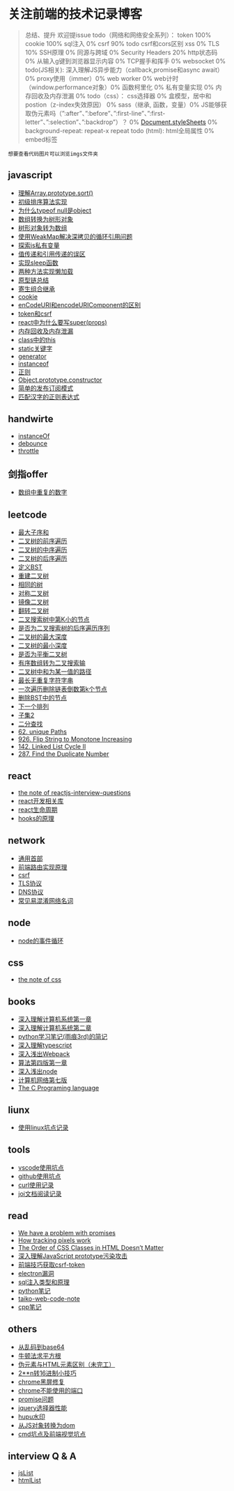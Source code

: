 # 关注前端的技术记录博客
> 总结、提升  欢迎提issue
todo（网络和网络安全系列）：
token 100%
cookie 100%
sql注入 0%
csrf  90% todo csrf和cors区别
xss 0%
TLS 10%
SSH原理 0%
同源与跨域 0%
Security Headers 20%
http状态码 0%
从输入g键到浏览器显示内容 0%
TCP握手和挥手 0%
websocket 0%
todo(JS相关):
深入理解JS异步能力（callback,promise和async await）0%
proxy使用（immer）0%
web worker 0%
web计时（window.performance对象）0%
函数柯里化 0%
私有变量实现 0%
内存回收及内存泄漏 0%
todo（css）：
css选择器 0%
盒模型，居中和postion（z-index失效原因） 0%
sass（继承, 函数，变量）0%
JS能够获取伪元素吗（”:after”、”:before”、”:first-line”、”:first-letter”、”:selection”、”:backdrop”）？ 0%
[Document.styleSheets](https://developer.mozilla.org/zh-CN/docs/Web/API/StyleSheetList) 0%
background-repeat: repeat-x repeat
todo (html):
html全局属性 0%
embed标签
```
想要查看代码图片可以浏览imgs文件夹
```
## javascript
- [理解Array.prototype.sort()](./js/understanding-Array.prototype.sort.md)
- [初级排序算法实现](./js/sorts.md)
- [为什么typeof null是object](./js/typeof-null.md)
- [数组转换为树形对象](./js/ary2TreeObj.md)
- [树形对象转为数组](./js/treeObj2Ary.md)
- [使用WeakMap解决深拷贝的循环引用问题](./js/deepClone.md)
- [探索js私有变量](./js/private.md)
- [值传递和引用传递的误区](./js/copyObj.md)
- [实现sleep函数](./js/sleep.md)
- [两种方法实现懒加载](./js/lazyLoad.md)
- [原型链总结](./js/prototype.md)
- [寄生组合继承](./js/superType.md)
- [cookie](./js/cookie.md)
- [enCodeURI和encodeURIComponent的区别](./js/enCodeURI.md)
- [token和csrf](./js/token.md)
- [react中为什么要写super(props)](./js/superProps.md)
- [内存回收及内存泄漏](./js/memoryControl.md)
- [class中的this](./js/thisInClass.md)
- [static关键字](./js/static.md)
- [generator](./js/generator.md)
- [instanceof](./js/instanceof.md)
- [正则](./js/reg.md)
- [Object.prototype.constructor](./js/constructor.md)
- [简单的发布订阅模式](./js/createEventHub.md)
- [匹配汉字的正则表达式](./js/hanzi.md)
## handwirte
- [instanceOf](./js/instanceof.md)
- [debounce](./js/debounce.md)
- [throttle](./js/throttle.md)
## 剑指offer
- [数组中重复的数字](./offer/problem3.md)
## leetcode
- [最大子序和](./leetcode/53MaximumSubarray.md)
- [二叉树的前序遍历](./leetcode/144BinaryTreePreorderTraversal.md)
- [二叉树的中序遍历](./leetcode/94BinaryTreeInorderTraversal.md)
- [二叉树的后序遍历](./leetcode/145BinaryTreePostorderTraversal.md)
- [定义BST](./leetcode/createBST.md)
- [重建二叉树](./leetcode/rebuildBT.md)
- [相同的树](./leetcode/100sameTree.md)
- [对称二叉树](./leetcode/isSymmetrical.md)
- [镜像二叉树](./leetcode/mirrorTree.md)
- [翻转二叉树](./leetcode/951flipEquivalentBinaryTrees.md)
- [二叉搜索树中第K小的节点](./leetcode/kthNodeInBST.md)
- [是否为二叉搜索树的后序遍历序列](./leetcode/verifySquenceOfBST.md)
- [二叉树的最大深度](./leetcode/biggerDepthInBT.md)
- [二叉树的最小深度](./leetcode/smallestDepthInBT.md)
- [是否为平衡二叉树](./leetcode/isBalancedTree.md)
- [有序数组转为二叉搜索输](./leetcode/convertSortedArraytoBinarySearchTree.md)
- [二叉树中和为某一值的路径](./leetcode/113pathSumII.md)
- [最长无重复字符字串](./leetcode/3longestSubstringWithoutRepeatingCharacters.md)
- [一次遍历删除链表倒数第k个节点](./leetcode/19removeNthNodeFromEndofList.md)
- [删除BST中的节点](./leetcode/450deleteNodeInBST.md)
- [下一个排列](./leetcode/31nextPermutation.md)
- [子集2](./leetcode/90subsetsii.md)
- [二分查找](./leetcode/binarySearch.md)
- [62. unique Paths](./leetcode/62uniquePath.md)
- [926. Flip String to Monotone Increasing](./leetcode/926filpStringtoMonotoneIncreasing.md)
- [142. Linked List Cycle II](./leetcode/142LinkedListCycleII.md)
- [287. Find the Duplicate Number](./leetcode/287FindtheDuplicateNumber.md)
## react
- [the note of reactjs-interview-questions](./react/reactjs-interview-questions.md)
- [react开发相关库](./react/reactLibs.md)
- [react生命周期](./react/liftCycle.md)
- [hooks的原理](./react/hook.md)
## network
- [通用首部](./network/conmonHeader.md)
- [前端路由实现原理](./network/fontEndRouter.md)
- [csrf](./network/csrf.md)
- [TLS协议](./network/tls.md)
- [DNS协议](./network/dns.md)
- [常见易混淆网络名词](./network/words.md)
## node
- [node的事件循环](./node/eventloop.md)
## css
- [the note of css](./css/cssNote.md)
## books
- [深入理解计算机系统第一章](./books/CSAPPChar1.md)
- [深入理解计算机系统第二章](./books/CSAPPChar2.md)
- [python学习笔记(雨痕3rd)的简记](./books/pyNote.md)
- [深入理解typescript](./books/typescript.md)
- [深入浅出Webpack](./books/webpack.md)
- [算法第四版第一章](./books/algorithms4rdChar1.md)
- [深入浅出node](./books/node.md)
- [计算机网络第七版](./books/computerNetwork7st.md)
- [The C Programing language](./books/cNote.md)
## liunx
- [使用linux坑点记录](./linux/useLinux.md)
## tools
- [vscode使用坑点](./tools/useVSCode.md)
- [github使用坑点](./tools/sshGithub.md)
- [curl使用记录](./tools/curl.md)
- [joi文档阅读记录](./tools/joi.md)
## read
- [We have a problem with promises](./read/noteAboutPromise.md)
- [How tracking pixels work](./read/trackPixels.md)
- [The Order of CSS Classes in HTML Doesn’t Matter](./read/cssClassesOrder.md)
- [深入理解JavaScript prototype污染攻击](./read/javascriptPrototypePollutionAttack.md)
- [前端技巧获取csrf-token](./read/fontendGetToken.md)
- [electron漏洞](./read/electronBug.md)
- [sql注入类型和原理](./read/sqlInjection.md)
- [python笔记](./read/pythonNote.md)
- [taiko-web-code-note](./read/taiko-web-code-note.md)
- [cpp笔记](./read/cppNote.md)
## others
- [从乱码到base64](./others/from-error-code-to-base64.md)
- [牛顿法求平方根](./others/newTownSqrt.md)
- [伪元素与HTML元素区别（未完工）](./others/fakeElement.md)
- [2**n转16进制小技巧](./others/2ox.md)
- [chrome黑屏修复](./others/fixChromeBlackScreen.md)
- [chrome不能使用的端口](./others/errorPorts.md)
- [promise问题](./others/promiseProblem.md)
- [jquery选择器性能](./others/jqSelctorPerforme.md)
- [hupu水印](./others/hupuLogo.md)
- [从JS对象转换为dom](./others/element.md)
- [cmd坑点及前端视觉坑点](./others/cmd.md)
## interview Q & A
- [jsList](./interview/js.md)
- [htmlList](./interview/html.md)